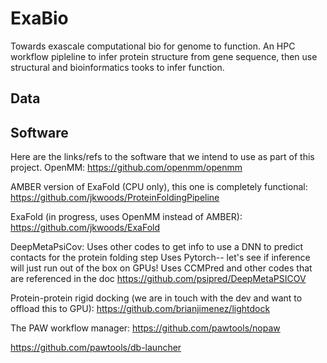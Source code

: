 # ExaBio
Towards exascale computational bio for genome to function.
An HPC workflow pipleline to infer protein structure from gene sequence, then use structural and bioinformatics tooks to infer function.

## Data


## Software
Here are the links/refs to the software that we intend to use as part of this project.
OpenMM:
https://github.com/openmm/openmm

AMBER version of ExaFold (CPU only), this one is completely functional:
https://github.com/jkwoods/ProteinFoldingPipeline

ExaFold (in progress, uses OpenMM instead of AMBER):
https://github.com/jkwoods/ExaFold


DeepMetaPsiCov: Uses other codes to get info to use a DNN to predict contacts for the protein folding step
Uses Pytorch-- let's see if inference will just run out of the box on GPUs!
Uses CCMPred and other codes that are referenced in the doc
https://github.com/psipred/DeepMetaPSICOV

Protein-protein rigid docking (we are in touch with the dev and want to offload this to GPU):
https://github.com/brianjimenez/lightdock

The PAW workflow manager:
https://github.com/pawtools/nopaw

https://github.com/pawtools/db-launcher
